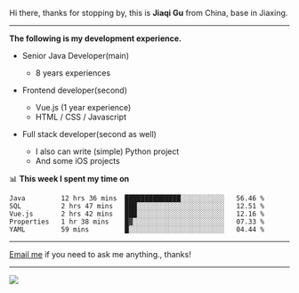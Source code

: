 Hi there, thanks for stopping by, this is **Jiaqi Gu** from China, base in Jiaxing.

---

**The following is my development experience.**

- Senior Java Developer(main)
  - 8 years experiences

- Frontend developer(second)
  - Vue.js (1 year experience)
  - HTML / CSS / Javascript
  
- Full stack developer(second as well)
  - I also can write (simple) Python project
  - And some iOS projects

📊 **This week I spent my time on**
<!--START_SECTION:waka-->
```text
Java         12 hrs 36 mins  ██████████████░░░░░░░░░░░   56.46 % 
SQL          2 hrs 47 mins   ███░░░░░░░░░░░░░░░░░░░░░░   12.51 % 
Vue.js       2 hrs 42 mins   ███░░░░░░░░░░░░░░░░░░░░░░   12.16 % 
Properties   1 hr 38 mins    █▓░░░░░░░░░░░░░░░░░░░░░░░   07.33 % 
YAML         59 mins         █░░░░░░░░░░░░░░░░░░░░░░░░   04.44 % 
```
<!--END_SECTION:waka-->

---

[Email me](mailto:droidqw@gmail.com?subject=Hiring_from_GitHub) if you need to ask me anything., thanks!

---

![]( https://visitor-badge.glitch.me/badge?page_id=githubgujiaqi)
